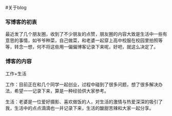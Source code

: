 #关于blog

### 写博客的初衷

最近发了几个朋友圈，收到了不少朋友的点赞，朋友圈的内容大致是生活中一些有意思的事情，如爷爷种菜，自己做菜，和老婆一起穿上高中校服在校园里拍照等等，转念一想，何不将这些用一偏偏博客记录下来呢，好吧，就这么决定了。

### 博客的内容

工作+生活

工作：目前正在和几个同学一起创业，过程中碰到了很多问题，想了很多解决办法，希望一一记录下来，算是一种经验供大家参考。

生活：老婆是一位爱好摄影、喜欢做饭的人，对生活的激情与热爱深深的吸引了我，生活中的点点滴滴也一并记录下来，生活的酸甜苦辣和大家一起分享。